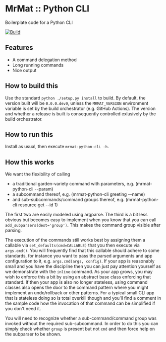 # MrMat :: Python CLI

Boilerplate code for a Python CLI

[![Build](https://github.com/MrMatOrg/mrmat-python-cli/actions/workflows/build.yml/badge.svg)](https://github.com/MrMatOrg/mrmat-python-cli/actions/workflows/build.yml)

## Features

* A command delegation method
* Long running commands
* Nice output

## How to build this

Use the standard `python ./setup.py install` to build. By default, the version built will be `0.0.0.dev0`,
unless the `MRMAT_VERSION` environment variable is set by the build orchestrator (e.g. GitHub Actions). The
version and whether a release is built is consequently controlled exlusively by the build orchestrator.

## How to run this

Install as usual, then execute `mrmat-python-cli -h`.

## How this works

We want the flexibility of calling 

* a traditional garden-variety command with parameters, e.g. (mrmat-python-cli --param)
* a subcommand thereof, e.g. (mrmat-python-cli greeting --name)
* and sub-subcommands/command groups thereof, e.g. (mrmat-python-cli resource get --id 1)

The first two are easily modeled using argparse. The third is a bit less obvious but becomes easy to implement
when you know that you can call `add_subparsers(dest='group')`. This makes the command group visible after parsing.

The execution of the commands still works best by assigning them a callable via `set_defaults(cmd=CALLABLE)` that you
then execute via `args.cmd()`. You will frequently find that this callable should adhere to some standards, for instance
you want to pass the parsed arguments and app configuration to it, e.g. `args.cmd(args, config)`. If your app is 
reasonably small and you have the discipline then you can just pay attention yourself as we demonstrate with the
`inline` command. As your app grows, you may wish to enforce this a bit by using an abstract base class enforcing that
standard. If then your app is also no longer stateless, using command classes also opens the door to the command pattern
where you might implement an undo/rollback or other patterns. For a typical small CLI app that is stateless doing so
is total overkill though and you'll find a comment in the sample code how the invocation of that command can be
simplified if you don't need it.

You will need to recognize whether a sub-command/command group was invoked without the required sub-subcommand. In order
to do this you can simply check whether `group` is present but not `cmd` and then force help on the subparser to be
shown.
